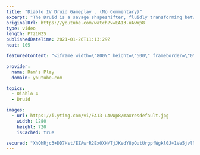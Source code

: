 ```yaml
---
title: "Diablo IV Druid Gameplay . (No Commentary)"
excerpt: "The Druid is a savage shapeshifter, fluidly transforming between the forms of a towering bear or a vicious werewolf to fight alongside the creatures of the wild."
originalUrl: https://youtube.com/watch?v=EA13-uAwWp8
type: video
length: PT21M2S
publishedDateTime: 2021-01-26T11:13:29Z
heat: 105

featuredContent: "<iframe width=\"800\" height=\"500\" frameborder=\"0\" src=\"https://www.youtube.com/embed/EA13-uAwWp8\" allow=\"accelerometer; autoplay; encrypted-media; gyroscope; picture-in-picture\" allowfullscreen></iframe>"

provider:
  name: Ram's Play
  domain: youtube.com

topics:
  - Diablo 4
  - Druid

images:
  - url: https://i.ytimg.com/vi/EA13-uAwWp8/maxresdefault.jpg
    width: 1280
    height: 720
    isCached: true

secured: "XhQhRjc3+DD7Hst/EZAwrR2Ex0XH/TjJKedY8pQutUrgpfWgkl0J+1Ve5jvlNeGZT0/UMa0FArrocHWdJj9d1SiaAiqe16ZA01mtLW9M3OPXSlsMbtPJhkE9TGRhZ5VdmvdqhijAhP2qciIb7M9jLVtNp/wn2gIiREeVvQ2QQ56o6l23tbu0j2jIVuBiCG8YQFIJj32e3KpnZwTRShOl3GKik0RLFN1bHp331uQ7goDHhB0UQ/ALw0SxRUdTnctEw3ihJVt3NgpjnJv95V4Emd7G5ulJQsSPW24FxM1b6kj22H/BGPjPLvEkq5zFqAuB0QKvGgYg5EhgrwPtNtlCUFtl4pD1H7auYwGg6b3+zQeFEUuUmky4FKfqLeF3VnILxE9I9Tu4d20MfVJIQ4pO1QqqbTbOTxVv0ZrSU33rsJ4F0XmcMBKIexzjbMj6BsXD;B1VvXBvDsBlFJKRxrvG8QA=="
---
```


